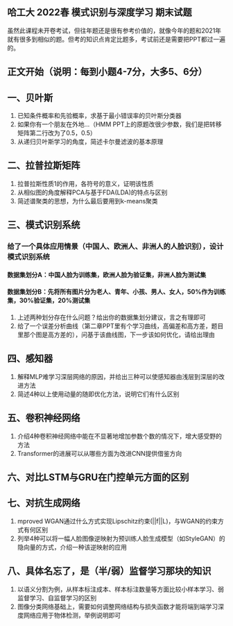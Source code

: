 ## 哈工大 2022春 模式识别与深度学习 期末试题

虽然此课程未开卷考试，但往年题还是很有参考价值的，就像今年的题和2021年就有很多到相似的题。但考的知识点肯定比题多，考试前还是需要把PPT都过一遍的。

## 正文开始（说明：每到小题4-7分，大多5、6分）

## 一、贝叶斯

1. 已知条件概率和先验概率，求基于最小错误率的贝叶斯分类器
2. 如果你有一个朋友在外地…（HMM PPT上的原题改很少参数，我们是把转移矩阵第二行改为了0.5，0.5）
3. 从递归贝叶斯学习的角度，简述卡尔曼滤波的基本原理

## 二、拉普拉斯矩阵

1. 拉普拉斯性质1的作用，各符号的意义，证明该性质
2. 从相似图的角度解释PCA与基于FDA(LDA)的特点与区别
3. 简述谱聚类的思想，为什么最后要用到k-means聚类

## 三、模式识别系统

### 给了一个具体应用情景（中国人、欧洲人、非洲人的人脸识别），设计模式识别系统

#### 数据集划分A：中国人脸为训练集，欧洲人脸为验证集，非洲人脸为测试集

#### 数据集划分B：先将所有图片分为老人、青年、小孩、男人、女人，50%作为训练集，30%验证集，20%测试集

1. 上述两种划分存在什么问题？给出你的数据集划分建议，言之有理即可
2. 给了一个误差分析曲线（第二章PPT里有个学习曲线，高偏差和高方差，题目里那个图是高方差的），问基于该曲线图，下一步该如何优化，请给出理由

## 四、感知器

1. 解释MLP难学习深层网络的原因，并给出三种可以使感知器由浅层到深层的改进方法
2. 简述4种以上使用动量的随即优化方法，说明它们有什么区别

## 五、卷积神经网络

1. 介绍4种卷积神经网络中能在不显著地增加参数个数的情况下，增大感受野的方法
2. Transformer的进展可以从哪些方面为改进CNN提供借鉴方向

## 六、对比LSTM与GRU在门控单元方面的区别

## 七、对抗生成网络

1. mproved WGAN通过什么方式实现Lipschitz约束(||f||L)，与WGAN的约束方式有何区别
2. 列举4种可以将一幅人脸图像逆映射为预训练人脸生成模型（如StyleGAN）的隐向量的方式，介绍一种该逆映射的应用

## 八、具体名忘了，是（半/弱）监督学习那块的知识

1. 以语义分割为例，从样本标注成本、样本标注数量等方面比较小样本学习、弱监督学习、自监督学习的区别
2. 图像分类网络基础上，需要如何调整网络结构与损失函数才能将端到端学习深度网络应用于物体检测，举例说明即可